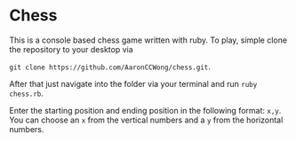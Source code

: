 # Chess

This is a console based chess game written with ruby. To play, simple clone the
repository to your desktop via

```git clone https://github.com/AaronCCWong/chess.git```.

After that just navigate into the folder via your terminal and run
`ruby chess.rb`.

Enter the starting position and ending position in the following format: `x,y`.
You can choose an `x` from the vertical numbers and a `y` from the horizontal
numbers.
